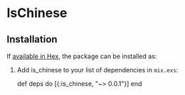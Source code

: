 # IsChinese


## Installation

If [available in Hex](https://hex.pm/docs/publish), the package can be installed as:

  1. Add is_chinese to your list of dependencies in `mix.exs`:

        def deps do
          [{:is_chinese, "~> 0.0.1"}]
        end


